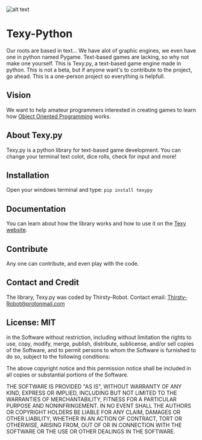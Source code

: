 ![alt text](https://github.com/Thirsty-Robot/Texy.py-Game-Engine/blob/master/Logo.png "Logo")
# Texy-Python
Our roots are based in text... We have alot of graphic engines, we even have one in python named Pygame. Text-based games are lacking, so why not make one yourself. This is Texy.py, a text-based game engine made in python. This is not a beta, but if anyone want's to contribute to the project, go ahead. This is a one-person project so everything is helpfull.

## Vision
We want to help amateur programmers interested in creating games to learn how [Object Oriented Programming](https://en.wikipedia.org/wiki/Object-oriented_programming) works.

## About Texy.py
Texy.py is a python library for text-based game development. You can change your terminal text colot, dice rolls, check for input and more!

## Installation
Open your windows terminal and type: 
`pip install texypy`

## Documentation
You can learn about how the library works and how to use it on the [Texy website]().

## Contribute
Any one can contribute, and even play with the code.

## Contact and Credit
The library, Texy.py was coded by Thirsty-Robot.
Contact email: Thirsty-Robot@protonmail.com

## License: MIT

in the Software without restriction, including without limitation the rights
to use, copy, modify, merge, publish, distribute, sublicense, and/or sell
copies of the Software, and to permit persons to whom the Software is
furnished to do so, subject to the following conditions:

The above copyright notice and this permission notice shall be included in all
copies or substantial portions of the Software.

THE SOFTWARE IS PROVIDED "AS IS", WITHOUT WARRANTY OF ANY KIND, EXPRESS OR
IMPLIED, INCLUDING BUT NOT LIMITED TO THE WARRANTIES OF MERCHANTABILITY,
FITNESS FOR A PARTICULAR PURPOSE AND NONINFRINGEMENT. IN NO EVENT SHALL THE
AUTHORS OR COPYRIGHT HOLDERS BE LIABLE FOR ANY CLAIM, DAMAGES OR OTHER
LIABILITY, WHETHER IN AN ACTION OF CONTRACT, TORT OR OTHERWISE, ARISING FROM,
OUT OF OR IN CONNECTION WITH THE SOFTWARE OR THE USE OR OTHER DEALINGS IN THE
SOFTWARE.